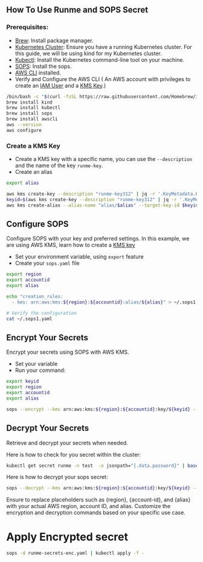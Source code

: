 ## How To Use Runme and SOPS Secret

### Prerequisites:

- [Brew](https://brew.sh/): Install package manager.
- [Kubernetes Cluster](https://kind.sigs.k8s.io/docs/user/quick-start/): Ensure you have a running Kubernetes cluster. For this guide, we will be using kind for my Kubernetes cluster.
- [Kubectl](https://kubernetes.io/docs/tasks/tools/): Install the Kubernetes command-line tool on your machine.
- [SOPS](https://fluxcd.io/flux/guides/mozilla-sops/): Install the sops.
- [AWS CLI](https://docs.aws.amazon.com/cli/v1/userguide/cli-chap-install.html) installed.
- Verify and Configure the AWS CLI  ( An AWS account with privileges to create an [IAM User](https://docs.aws.amazon.com/IAM/latest/UserGuide/id_users.html) and a [KMS Key](https://docs.aws.amazon.com/kms/latest/developerguide/create-keys.html).)

```sh {"id":"01HRY4D7CPBMBAR5ME8JMR98SD","name":"Prerequiste"}
/bin/bash -c "$(curl -fsSL https://raw.githubusercontent.com/Homebrew/install/HEAD/install.sh)"
brew install kind
brew install kubectl
brew install sops
brew install awscli
aws --version
aws configure 
```

### Create a KMS Key

- Create a KMS key with a specific name, you can use the `--description` and the name of the key `runme-key`. 
- Create an alias


```sh {"id":"01HSDQCVK7EDZ7QJ541Y0Y82GJ","name":"aws-kms-key"}
export alias

aws kms create-key --description "runme-key312" | jq -r '.KeyMetadata.KeyId'
keyid=$(aws kms create-key --description "runme-key312" | jq -r '.KeyMetadata.KeyId')
aws kms create-alias --alias-name "alias/$alias" --target-key-id $keyid

```

## Configure SOPS

Configure SOPS with your key and preferred settings. In this example, we are using AWS KMS, learn how to create a [KMS key](https://docs.aws.amazon.com/kms/latest/developerguide/create-keys.html)

- Set your environment variable, using `export` feature
- Create your `sops.yaml` file

```sh {"id":"01HRPM35EMN7V408S5SDM9EYYB"}
export region
export accountid
export alias

echo "creation_rules:
  - kms: arn:aws:kms:${region}:${accountid}:alias/${alias}" > ~/.sops1.yaml

# Verify the configuration 
cat ~/.sops1.yaml
```

## Encrypt Your Secrets

Encrypt your secrets using SOPS with AWS KMS.

- Set your variable
- Run your command:

```sh {"id":"01HRPH2EZKWS5XEB602NGEH6D2"}
export keyid
export region
export accountid
export alias

sops --encrypt --kms arn:aws:kms:${region}:${accountid}:key/${keyid} --encryption-context Role:runme-test --encrypted-regex password runme-secrets.yaml > runme-secrets-enc.yaml
```

## Decrypt Your Secrets

Retrieve and decrypt your secrets when needed.

Here is how to check for you secret within the cluster:

```sh {"id":"01HRPH01R31A3305NE6ZZ4NN3R"}
kubectl get secret runme -n test  -o jsonpath="{.data.password}" | base64 --decode
```

Here is how to decrypt your sops secret:

```sh {"id":"01HRPGWZWFZD34EPD6AGBGEBWB"}
sops --decrypt --kms arn:aws:kms:${region}:${accountid}:key/${keyid} --encryption-context Role:runme-test --encrypted-regex password runme-secrets-enc.yaml > runme-secrets.yaml
```

Ensure to replace placeholders such as {region}, {account-id}, and {alias} with your actual AWS region, account ID, and alias. Customize the encryption and decryption commands based on your specific use case.

# Apply Encrypted secret

```sh {"id":"01HRPNF4Z5ZHDZ6XEH8XC70TQN"}
sops -d runme-secrets-enc.yaml | kubectl apply -f -
```
